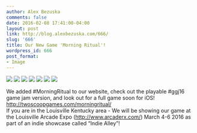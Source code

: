 ```yaml
---
author: Alex Bezuska
comments: false
date: 2016-02-08 17:41:00-04:00
layout: post
link: http://blog.alexbezuska.com/666/
slug: '666'
title: Our New Game 'Morning Ritual'!
wordpress_id: 666
post_format:
- Image
---
```


![](/images/2016/02/tumblr_o28p3qTRFU1td7tmqo1_1280.png)
![](/images/2016/02/tumblr_o28p3qTRFU1td7tmqo2_1280.jpg)
![](/images/2016/02/tumblr_o28p3qTRFU1td7tmqo3_1280.jpg)
![](/images/2016/02/tumblr_o28p3qTRFU1td7tmqo4_1280.jpg)
![](/images/2016/02/tumblr_o28p3qTRFU1td7tmqo5_1280.jpg)
![](/images/2016/02/tumblr_o28p3qTRFU1td7tmqo6_1280.jpg)
![](/images/2016/02/tumblr_o28p3qTRFU1td7tmqo7_1280.jpg)

We added #MorningRitual to our website, check out the playable #ggj16 game jam version, and look out for a full game soon for iOS!    
<http://twoscoopgames.com/morningritual/>  
If you are in the Louisville Kentucky area - We will be showing our game at the Louisville Arcade Expo (<http://www.arcaderx.com/>) March 4-6 2016 as part of an indie showcase called “Indie Alley”!
